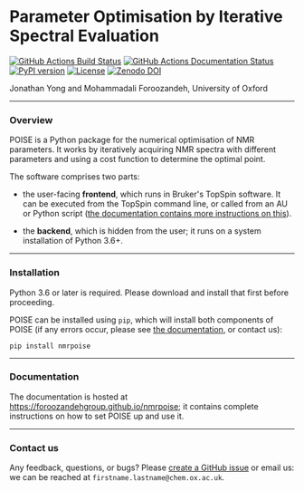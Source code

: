 # Parameter Optimisation by Iterative Spectral Evaluation

[![GitHub Actions Build Status](https://github.com/foroozandehgroup/nmrpoise/workflows/build/badge.svg)](https://github.com/foroozandehgroup/nmrpoise/actions?query=workflow%3Abuild)
[![GitHub Actions Documentation Status](https://github.com/foroozandehgroup/nmrpoise/workflows/docs/badge.svg)](https://github.com/foroozandehgroup/nmrpoise/actions?query=workflow%3Adocs)
[![PyPI version](https://badge.fury.io/py/nmrpoise.svg)](https://badge.fury.io/py/nmrpoise)
[![License](https://img.shields.io/github/license/foroozandehgroup/nmrpoise)](https://www.gnu.org/licenses/gpl-3.0.en.html)
[![Zenodo DOI](https://zenodo.org/badge/DOI/10.5281/zenodo.4660708.svg)](https://doi.org/10.5281/zenodo.4660708)

Jonathan Yong and Mohammadali Foroozandeh, University of Oxford

---------

### Overview

POISE is a Python package for the numerical optimisation of NMR parameters.
It works by iteratively acquiring NMR spectra with different parameters and using a cost function to determine the optimal point.

The software comprises two parts:

 - the user-facing **frontend**, which runs in Bruker's TopSpin software. It can be executed from the TopSpin command line, or called from an AU or Python script ([the documentation contains more instructions on this](https://foroozandehgroup.github.io/nmrpoise/automation/)).

 - the **backend**, which is hidden from the user; it runs on a system installation of Python 3.6+.

-----------

### Installation

Python 3.6 or later is required. Please download and install that first before proceeding.

POISE can be installed using ``pip``, which will install both components of POISE (if any errors occur, please see [the documentation](https://foroozandehgroup.github.io/nmrpoise/install/), or contact us):

    pip install nmrpoise

-----------

### Documentation

The documentation is hosted at https://foroozandehgroup.github.io/nmrpoise; it contains complete instructions on how to set POISE up and use it.

-----------

### Contact us

Any feedback, questions, or bugs? Please [create a GitHub issue](https://github.com/foroozandehgroup/nmrpoise/issues) or email us: we can be reached at `firstname.lastname@chem.ox.ac.uk`.
